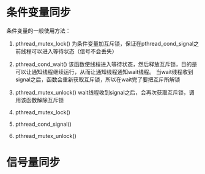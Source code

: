 # 条件变量同步

条件变量的一般使用方法：
1. pthread_mutex_lock() 
为条件变量加互斥锁，保证在pthread_cond_signal之前线程可以进入等待状态（信号不会丢失）
2. pthread_cond_wait() 
该函数使线程进入等待状态，然后释放互斥锁，目的是可以让通知线程继续运行，从而让通知线程通知wait线程。
当wait线程收到signal之后，函数会重新获取互斥锁，所以在wait完了要把互斥所解锁
3. pthread_mutex_unlock() 
wait线程收到signal之后，会再次获取互斥锁，调用该函数解除互斥锁

1. pthread_mutex_lock()
2. pthread_cond_signal()
3. pthread_mutex_unlock()

# 信号量同步

